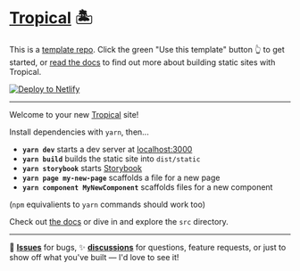 # [Tropical](https://tropical.js.org/) 🏝

This is a [template repo](https://docs.github.com/en/github/creating-cloning-and-archiving-repositories/creating-a-repository-on-github/creating-a-repository-from-a-template). Click the green "Use this template" button 👆 to get started, or [read the docs](https://tropical.js.org/) to find out more about building static sites with Tropical.

[![Deploy to Netlify](https://www.netlify.com/img/deploy/button.svg)](https://app.netlify.com/start/deploy?repository=https://github.com/bensmithett/tropical)

---

Welcome to your new [Tropical](https://tropical.js.org/) site!

Install dependencies with `yarn`, then...

- **`yarn dev`** starts a dev server at [localhost:3000](http://localhost:3000/)
- **`yarn build`** builds the static site into `dist/static`
- **`yarn storybook`** starts [Storybook](https://storybook.js.org/)
- **`yarn page my-new-page`** scaffolds a file for a new page
- **`yarn component MyNewComponent`** scaffolds files for a new component

(`npm` equivalients to `yarn` commands should work too)

Check out [the docs](https://tropical.js.org) or dive in and explore the `src` directory.

---

🐞 [**Issues**](https://github.com/bensmithett/tropical/issues) for bugs, ✨ [**discussions**](https://github.com/bensmithett/tropical/discussions) for questions, feature requests, or just to show off what you've built — I'd love to see it!



